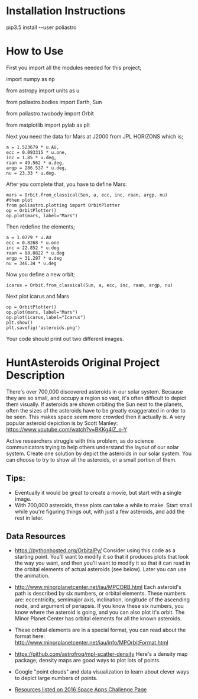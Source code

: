 
# Installation Instructions
pip3.5 install --user poliastro

# How to Use
First you import all the modules needed for this project;

import numpy as np

from astropy import units as u

from poliastro.bodies import Earth, Sun

from poliastro.twobody import Orbit

from matplotlib import pylab as plt

Next you need the data for Mars at J2000 from JPL HORIZONS which is;

```
a = 1.523679 * u.AU,
ecc = 0.093315 * u.one,
inc = 1.85 * u.deg,
raan = 49.562 * u.deg,
argp = 286.537 * u.deg,
nu = 23.33 * u.deg.
```

After you complete that, you have to define Mars:

```
mars = Orbit.from_classical(Sun, a, ecc, inc, raan, argp, nu)
#then plot
from poliastro.plotting import OrbitPlotter
op = OrbitPlotter()
op.plot(mars, label="Mars")
```

Then redefine the elements;

```
a = 1.0779 * u.AU
ecc = 0.8268 * u.one
inc = 22.852 * u.deg
raan = 88.0822 * u.deg
argp = 31.297 * u.deg
nu = 346.34 * u.deg
```

Now you define a new orbit;

`icarus = Orbit.from_classical(Sun, a, ecc, inc, raan, argp, nu)`

Next plot icarus and Mars

```
op = OrbitPlotter()
op.plot(mars, label="Mars")
op.plot(icarus,label="Icarus")
plt.show()
plt.savefig('asteroids.png')
```

Your code should print out two different images.
# HuntAsteroids Original Project Description
There's over 700,000 discovered asteroids in our solar system. Because they are so small, and occupy a region so vast, it's often difficult to depict them visually. If asteroids are shown orbiting the Sun next to the planets, often the sizes of the asteroids have to be greatly exaggerated in order to be seen. This makes space seem more crowded then it actually is. A very popular asteroid depiction is by Scott Manley: https://www.youtube.com/watch?v=BKKg4lZ_o-Y

Active researchers struggle with this problem, as do science communicators trying to help others understand the layout of our solar system. Create one solution by depict the asteroids in our solar system. You can choose to try to show all the asteroids, or a small portion of them. 

 
## Tips:
* Eventually it would be great to create a movie, but start with a single image.
* With 700,000 asteroids, these plots can take a while to make. Start small while you're figuring things out, with just a few asteroids, and add the rest in later.


## Data Resources
* https://pythonhosted.org/OrbitalPy/
Consider using this code as a starting point. You'll want to modify it so that it produces plots that look the way you want, and then you'll want to modify it so that it can read in the orbital elements of actual asteroids (see below). Later you can use the animation.

* http://www.minorplanetcenter.net/iau/MPCORB.html
Each asteroid's path is described by six numbers, or orbital elements. These numbers are: eccentricity, semimajor axis, inclination, longitude of the ascending node, and argument of periapsis. If you know these six numbers, you know where the asteroid is going, and you can also plot it's orbit. The Minor Planet Center has orbital elements for all the known asteroids.

* These orbital elements are in a special format, you can read about the format here:
http://www.minorplanetcenter.net/iau/info/MPOrbitFormat.html

* https://github.com/astrofrog/mpl-scatter-density
Here's a density map package; density maps are good ways to plot lots of points.

* Google "point clouds" and data visualization to learn about clever ways to depict large numbers of points.

* [Resources listed on 2016 Space Apps Challenge Page](https://github.com/SpaceApps2016/Resources)
